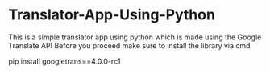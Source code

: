 # Translator-App-Using-Python
This is a simple translator app using python which is made using the Google Translate API 
Before you proceed make sure to install the library via cmd

pip install googletrans==4.0.0-rc1

